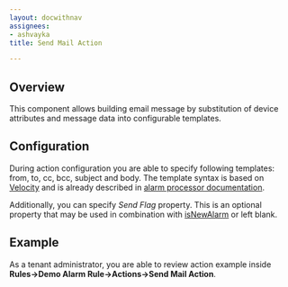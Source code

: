 ```yaml
---
layout: docwithnav
assignees:
- ashvayka
title: Send Mail Action

---
```


## Overview

This component allows building email message by substitution of device attributes and message data into configurable templates.

## Configuration

During action configuration you are able to specify following templates: from, to, cc, bcc, subject and body.
The template syntax is based on [Velocity](https://velocity.apache.org/) 
and is already described in [alarm processor documentation](/thingsboard-learning/docs/reference/processors/alarm-deduplication-processor/#configuration).  

Additionally, you can specify *Send Flag* property. 
This is an optional property that may be used in combination with [isNewAlarm](/thingsboard-learning/docs/reference/processors/alarm-deduplication-processor/#overview) or left blank. 

## Example

As a tenant administrator, you are able to review action example inside **Rules->Demo Alarm Rule->Actions->Send Mail Action**.

